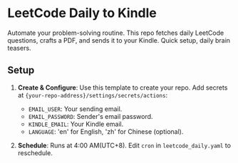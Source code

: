 # LeetCode Daily to Kindle

Automate your problem-solving routine. This repo fetches daily LeetCode questions, crafts a PDF, and sends it to your Kindle. Quick setup, daily brain teasers.


## Setup

1. **Create & Configure**: Use this template to create your repo. Add secrets at `{your-repo-address}/settings/secrets/actions`:
   - `EMAIL_USER`: Your sending email.
   - `EMAIL_PASSWORD`: Sender's email password.
   - `KINDLE_EMAIL`: Your Kindle email.
   - `LANGUAGE`: 'en' for English, 'zh' for Chinese (optional).

2. **Schedule**: Runs at 4:00 AM(UTC+8). Edit `cron` in `leetcode_daily.yaml` to reschedule.

